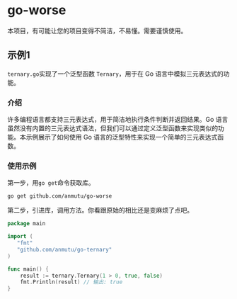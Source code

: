 # go-worse

本项目，有可能让您的项目变得不简洁，不易懂。需要谨慎使用。

## 示例1

`ternary.go`实现了一个泛型函数 `Ternary`，用于在 Go 语言中模拟三元表达式的功能。

### 介绍

许多编程语言都支持三元表达式，用于简洁地执行条件判断并返回结果。Go 语言虽然没有内置的三元表达式语法，但我们可以通过定义泛型函数来实现类似的功能。本示例展示了如何使用 Go 语言的泛型特性来实现一个简单的三元表达式函数。

### 使用示例

第一步，用`go get`命令获取库。

`go get github.com/anmutu/go-worse`

第二步，引进库，调用方法。你看跟原始的相比还是变麻烦了点吧。

```go
package main

import (
   "fmt"
   "github.com/anmutu/go-ternary"
)

func main() {
    result := ternary.Ternary(1 > 0, true, false)
    fmt.Println(result) // 输出: true
}
```

